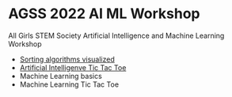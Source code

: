 # AGSS 2022 AI ML Workshop
All Girls STEM Society Artificial Intelligence and Machine Learning Workshop
- [Sorting algorithms visualized](https://github.com/Cinderpe1t/AGSS_2022_AI_ML_Workshop_Sort_Visual)
- [Artificial Intelligenve Tic Tac Toe](https://github.com/Cinderpe1t/AGSS_2022_AI_ML_Workshop_Tic_Tac_Toe)
- Machine Learning basics
- Machine Learning Tic Tac Toe
